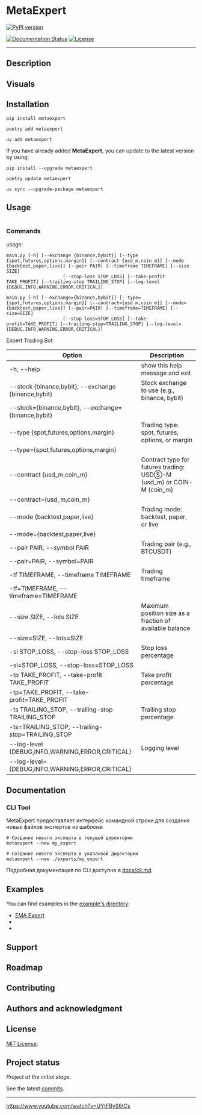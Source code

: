 # MetaExpert

[![PyPI version](https://badge.fury.io/py/metaexpert.svg)](https://badge.fury.io/py/metaexpert)
<!--[![Build Status](https://travis-ci.com/teratron/metaexpert.svg?branch=master)](https://travis-ci.com/teratron/metaexpert)-->
[![Documentation Status](https://readthedocs.org/projects/metaexpert/badge/?version=latest)](https://metaexpert.readthedocs.io/en/latest/?badge=latest)
[![License](https://img.shields.io/badge/license-MIT-blue.svg)](LICENSE)

---

## Description

## Visuals

## Installation

```shell
pip install metaexpert
```

```shell
poetry add metaexpert
```

```shell
uv add metaexpert
```

If you have already added **MetaExpert**, you can update to the latest version by using:

```shell
pip install --upgrade metaexpert
```

```shell
poetry update metaexpert
```

```shell
uv sync --upgrade-package metaexpert
```

## Usage

```python

```

### Commands

usage:

	main.py [-h] [--exchange {binance,bybit}] [--type {spot,futures,options,margin}] [--contract {usd_m,coin_m}] [--mode {backtest,paper,live}] [--pair PAIR] [--timeframe TIMEFRAME] [--size SIZE]
						 [--stop-loss STOP_LOSS] [--take-profit TAKE_PROFIT] [--trailing-stop TRAILING_STOP] [--log-level {DEBUG,INFO,WARNING,ERROR,CRITICAL}]

	main.py [-h] [--exchange={binance,bybit}] [--type={spot,futures,options,margin}] [--contract={usd_m,coin_m}] [--mode={backtest,paper,live}] [--pair=PAIR] [--timeframe=TIMEFRAME] [--size=SIZE]
						 [--stop-loss=STOP_LOSS] [--take-profit=TAKE_PROFIT] [--trailing-stop=TRAILING_STOP] [--log-level={DEBUG,INFO,WARNING,ERROR,CRITICAL}]

Expert Trading Bot

| Option                                              | Description                                                          |
|-----------------------------------------------------|----------------------------------------------------------------------|
| -h, --help                                          | show this help message and exit                                      |
| --stock {binance,bybit}, --exchange {binance,bybit} | Stock exchange to use (e.g., binance, bybit)                         |
| --stock={binance,bybit}, --exchange={binance,bybit} |                                                                      |
| --type {spot,futures,options,margin}                | Trading type: spot, futures, options, or margin                      |
| --type={spot,futures,options,margin}                |                                                                      |
| --contract {usd_m,coin_m}                           | Contract type for futures trading: USDⓈ-M (usd_m) or COIN-M (coin_m) |
| --contract={usd_m,coin_m}                           |                                                                      |
| --mode {backtest,paper,live}                        | Trading mode: backtest, paper, or live                               |
| --mode={backtest,paper,live}                        |                                                                      |
| --pair PAIR, --symbol PAIR                          | Trading pair (e.g., BTCUSDT)                                         |
| --pair=PAIR, --symbol=PAIR                          |                                                                      |
| -tf TIMEFRAME, --timeframe TIMEFRAME                | Trading timeframe                                                    |
| -tf=TIMEFRAME, --timeframe=TIMEFRAME                |                                                                      |
| --size SIZE, --lots SIZE                            | Maximum position size as a fraction of available balance             |
| --size=SIZE, --lots=SIZE                            |                                                                      |
| -sl STOP_LOSS, --stop-loss STOP_LOSS                | Stop loss percentage                                                 |
| -sl=STOP_LOSS, --stop-loss=STOP_LOSS                |                                                                      |
| -tp TAKE_PROFIT, --take-profit TAKE_PROFIT          | Take profit percentage                                               |
| -tp=TAKE_PROFIT, --take-profit=TAKE_PROFIT          |                                                                      |
| -ts TRAILING_STOP, --trailing-stop TRAILING_STOP    | Trailing stop percentage                                             |
| -ts=TRAILING_STOP, --trailing-stop=TRAILING_STOP    |                                                                      |
| --log-level {DEBUG,INFO,WARNING,ERROR,CRITICAL}     | Logging level                                                        |
| --log-level={DEBUG,INFO,WARNING,ERROR,CRITICAL}     |                                                                      |

## Documentation

### CLI Tool

MetaExpert предоставляет интерфейс командной строки для создания новых файлов экспертов из шаблона:

```shell
# Создание нового эксперта в текущей директории
metaexpert --new my_expert

# Создание нового эксперта в указанной директории
metaexpert --new ./experts/my_expert
```

Подробная документация по CLI доступна в [docs/cli.md](docs/cli.md).

## Examples

You can find examples in the [example's directory](examples):

- [EMA Expert](examples/exapert_ema.py)
-
-

## Support

## Roadmap

## Contributing

## Authors and acknowledgment

## License

[MIT License](LICENSE).

## Project status

_Project at the initial stage._

See the latest [commits](https://github.com/teratron/metaexpert/commits/master).

---

https://www.youtube.com/watch?v=UYtFByS6tCs
